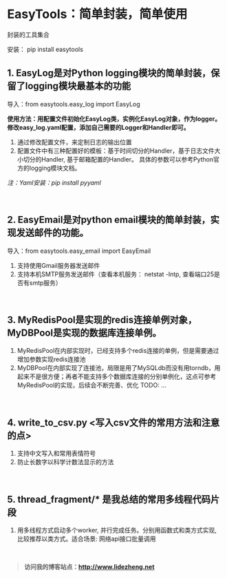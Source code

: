 # EasyTools：简单封装，简单使用
封装的工具集合

安装： pip install easytools

## 1. EasyLog是对Python logging模块的简单封装，保留了logging模块最基本的功能
导入：from easytools.easy_log import EasyLog

**使用方法：用配置文件初始化EasyLog类，实例化EasyLog对象，作为logger。
修改easy_log.yaml配置，添加自己需要的Logger和Handler即可。**

1. 通过修改配置文件，来定制日志的输出位置
2. 配置文件中有三种配置好的模板：基于时间切分的Handler，基于日志文件大小切分的Handler, 基于邮箱配置的Handler。
具体的参数可以参考Python官方的logging模块文档。

*注：Yaml安装：pip install pyyaml*

<br>



## 2. EasyEmail是对python email模块的简单封装，实现发送邮件的功能。

导入：from easytools.easy_email import EasyEmail

1. 支持使用Gmail服务器发送邮件
2. 支持本机SMTP服务发送邮件（查看本机服务： netstat -lntp, 查看端口25是否有smtp服务）

<br>



## 3. MyRedisPool是实现的redis连接单例对象，MyDBPool是实现的数据库连接单例。
1. MyRedisPool在内部实现时，已经支持多个redis连接的单例，但是需要通过增加参数实现redis连接池
2. MyDBPool在内部实现了连接池，局限是用了MySQLdb而没有用torndb，用起来不是很方便；再者不能支持多个数据库连接的分别单例化，这点可参考MyRedisPool的实现，后续会不断完善、优化
TODO: ...

<br>



## 4. write_to_csv.py <写入csv文件的常用方法和注意的点>
1. 支持中文写入和常用表情符号
2. 防止长数字以科学计数法显示的方法

<br>



## 5. thread_fragment/* 是我总结的常用多线程代码片段
1. 用多线程方式启动多个worker, 并行完成任务。分别用函数式和类方式实现, 比较推荐以类方式。适合场景: 网络api接口批量调用


<br>

> **访问我的博客站点：http://www.lidezheng.net**




